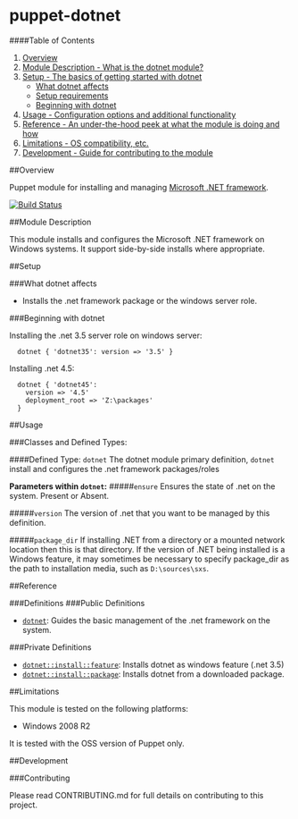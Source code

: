 # puppet-dotnet

####Table of Contents

1. [Overview](#overview)
2. [Module Description - What is the dotnet module?](#module-description)
3. [Setup - The basics of getting started with dotnet](#setup)
    * [What dotnet affects](#what-dotnet-affects)
    * [Setup requirements](#setup-requirements)
    * [Beginning with dotnet](#beginning-with-dotnet)
4. [Usage - Configuration options and additional functionality](#usage)
5. [Reference - An under-the-hood peek at what the module is doing and how](#reference)
5. [Limitations - OS compatibility, etc.](#limitations)
6. [Development - Guide for contributing to the module](#development)

##Overview

Puppet module for installing and managing [Microsoft .NET framework](http://www.microsoft.com/net).

[![Build Status](https://secure.travis-ci.org/liamjbennett/puppet-dotnet.png)](http://travis-ci.org/liamjbennett/puppet-dotnet)

##Module Description

This module installs and configures the Microsoft .NET framework on Windows systems. It support side-by-side installs where appropriate.

##Setup

###What dotnet affects

* Installs the .net framework package or the windows server role.

###Beginning with dotnet

Installing the .net 3.5 server role on windows server:

```puppet
  dotnet { 'dotnet35': version => '3.5' }
```

Installing .net 4.5:

```puppet
  dotnet { 'dotnet45':
    version => '4.5'
    deployment_root => 'Z:\packages'
  }
```

##Usage

###Classes and Defined Types:

####Defined Type: `dotnet`
The dotnet module primary definition, `dotnet` install and configures the .net framework packages/roles

**Parameters within `dotnet`:**
#####`ensure`
Ensures the state of .net on the system. Present or Absent.

#####`version`
The version of .net that you want to be managed by this definition.

#####`package_dir`
If installing .NET from a directory or a mounted network location then this is
that directory. If the version of .NET being installed is a Windows feature, it
may sometimes be necessary to specify package\_dir as the path to installation
media, such as `D:\sources\sxs`.

##Reference

###Definitions
###Public Definitions
* [`dotnet`](#define_dotnet): Guides the basic management of the .net framework on the system.

###Private Definitions
* [`dotnet::install::feature`](#define-install_feature): Installs dotnet as windows feature (.net 3.5)
* [`dotnet::install::package`](#define-install_package): Installs dotnet from a downloaded package.

##Limitations

This module is tested on the following platforms:

* Windows 2008 R2

It is tested with the OSS version of Puppet only.

##Development

###Contributing

Please read CONTRIBUTING.md for full details on contributing to this project.
